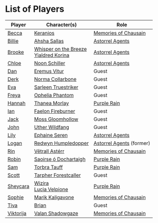 # List of Players

| Player | Character(s) | Role |
| --- | --- | --- |
| [Becca](becca.md) | [Keranios](../characters/keranios.md) | [Memories of Chausain](../campaigns/C3-memories-of-chausain.md) |
| [Billie](billie.md) | [Ahsha Sallas](../characters/ahsha-sallas.md) | [Astorrel Agents](../campaigns/C2-astorrel-agents.md) |
| [Brooke](brooke.md) | [Whisper on the Breeze](../characters/whisper-on-the-breeze.md)<br>[Yialdred Korina](../characters/yialdred-korina.md) | [Astorrel Agents](../campaigns/C2-astorrel-agents.md) |
| [Chloe](chloe.md) | [Noon Schiller](../characters/noon-schiller.md) | [Astorrel Agents](../campaigns/C2-astorrel-agents.md) |
| [Dan](dan.md) | [Eremus Vitur](../characters/eremus-vitur.md) | Guest |
| [Derk](derk.md) | [Norma Collarbone](../characters/norma-collarbone.md) | Guest |
| [Eva](eva.md) | [Sarleen Truestriker](../characters/sarleen-truestriker.md) | Guest |
| [Freya](freya.md) | [Ophelia Phantom](../characters/ophelia-phantom.md) | Guest |
| [Hannah](hannah.md) | [Thanea Morlay](../characters/thanea-morlay.md) | [Purple Rain](../campaigns/C1-purple-rain.md) |
| [Ian](ian.md) | [Faelon Fireburner](../characters/faelon-fireburner.md) | Guest |
| [Jack](jack.md) | [Moss Gloomhollow](../characters/moss-gloomhollow.md) | Guest |
| [John](john.md) | [Uther Wildfang](../characters/uther-wildfang.md) | Guest |
| [Lily](lily.md) | [Ephaine Seren](../characters/ephaine-seren.md) | [Astorrel Agents](../campaigns/C2-astorrel-agents.md) |
| [Logan](logan.md) | [Redwyn Humpledopper](../characters/redwyn-humpledopper.md) | [Astorrel Agents](../campaigns/C2-astorrel-agents.md) (former) |
| [Rin](rin.md) | [Vētrall Astérr](../characters/vetrall-asterr.md) | [Memories of Chausain](../campaigns/C3-memories-of-chausain.md) |
| [Robin](robin.md) | [Saoirse ó Dochartaigh](../characters/saoirse-o-dochartaigh.md) | [Purple Rain](../campaigns/C1-purple-rain.md) |
| [Sam](sam.md) | [Torbra Tauff](../characters/torbra-tauff.md) | [Purple Rain](../campaigns/C1-purple-rain.md) |
| [Scott](scott.md) | [Tarpher Forestcaller](../characters/tarpher-forestcaller.md) | Guest |
| [Sheycara](sheycara.md) | [Wizira](../characters/wizira.md)<br>[Lucia Velpione](../characters/lucia-velpione.md) | [Purple Rain](../campaigns/C1-purple-rain.md) |
| [Sophie](sophie.md) | [Marik Kaligavone](../characters/marik-kaligavone.md) | [Memories of Chausain](../campaigns/C3-memories-of-chausain.md) |
| [Tiva](tiva.md) | [Brian](../characters/brian.md) | Guest |
| [Viktorija](viktorija.md) | [Valan Shadowgaze](../characters/valan-shadowgaze.md) | [Memories of Chausain](../campaigns/C3-memories-of-chausain.md) |

